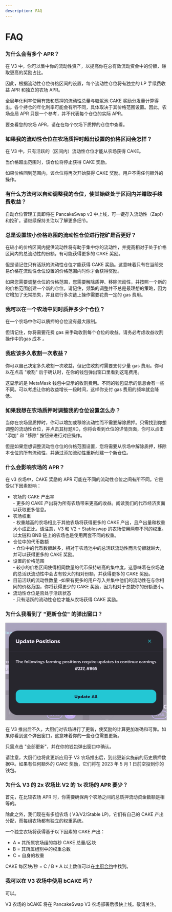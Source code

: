 ```yaml
---
description: FAQ
---
```


# FAQ

### 为什么会有多个 APR？&#x20;

在 V3 中，你可以集中你的流动性资产，以提高你在总有效流动资金中的份额，赚取更高的奖励占比。&#x20;

因此，根据流动性仓位价格区间的设置，每个流动性仓位将有独立的 LP 手续费收益 APR 和独立的农场 APR。&#x20;

全局年化利率使用有效和质押的流动性总量与糖浆池 CAKE 奖励分发量计算得出。各个持仓的年化利率可能会有所不同，具体取决于其价格范围设置。因此，农场全局 APR 只是一个参考，并不代表每个仓位的实际 APR。&#x20;

要查看您的农场 APR，请在在每个农场下质押的仓位中查看。



### 如果我的流动性仓位在农场质押时超出设置的价格区间会怎样？&#x20;

在 V3 中，只有活跃的（区间内）流动性仓位才能从农场获得 CAKE。&#x20;

当价格超出范围时，该仓位将停止获得 CAKE 奖励。&#x20;

如果价格回到范围内，该仓位将再次开始获得 CAKE 奖励。用户不需任何额外的操作。



### 有什么方法可以自动调整我的仓位，使其始终处于区间内并赚取手续费收益？&#x20;

自动仓位管理工具即将在 PancakeSwap v3 中上线，可一键存入流动性（Zap!）和挖矿。请继续保持关注以了解更多细节。



### 总是设置较小价格范围的流动性仓位进行挖矿是否更好？&#x20;

在较小的价格区间内提供流动性将有助于集中你的流动性，并提高相对于处于价格区间内的总流动性的份额，有可能获得更多的 CAKE 奖励。&#x20;

但是请记住只有活跃的流动性仓位才能获得 CAKE 奖励。这意味着只有在当前交易价格在流动性仓位设置的价格范围内时你才会获得奖励。&#x20;

如果您需要调整仓位的价格范围，您需要解除质押、移除流动性，并按照一个新的的价格范围创建一个新的仓位。请记住，频繁的调整并不总是最理想的策略，因为它增加了无常损失，并且进行多次链上操作需要花费一定的 gas 费用。



### 我可以在一个农场中同时质押多少个仓位？&#x20;

在一个农场中你可以质押的仓位没有最大限制。&#x20;

但请记住，你将需要花费 gas 来手动收割每个仓位的收益。请务必考虑收益收割操作中的gas 成本 。



### 我应该多久收割一次收益？&#x20;

你可以自己决定多久收割一次收益，但记住收割时需要支付少量 gas 费用。你可以在点击 "收割" 后于确认时，在你的钱包弹出窗口里看到这笔费用。&#x20;

这显示的是 MetaMask 钱包中显示的收割费用。不同的钱包显示的信息会有一些不同。可以考虑让你的收益增长一段时间，这样你支付 gas 费用的频率就会降低。

### 如果我想在农场质押时调整我的仓位设置怎么办？&#x20;

当你在农场里质押时，你可以增加或移除流动性而不需要解除质押。只需找到你想调整的流动性仓位，并点击其标题/ID，你将会看到仓位的详情页面，你可以点击 "添加" 和 "移除" 按钮来进行对应操作。&#x20;

但是如果您想调整流动性仓位的价格范围设置，您将需要从农场中解除质押，移除本仓位的所有流动性，并通过添加流动性重新创建一个新仓位。

### 什么会影响农场的 APR？&#x20;

在 v3 农场中，CAKE 奖励的 APR 可能在不同的流动性仓位之间有所不同。它是受以下因素影响：&#x20;

* 农场的 CAKE 产出率\
  &#x20;\- 更多的 CAKE 产出将为所有农场带来更高的收益。阅读我们的代币经济页面以获取更多信息。&#x20;
* 农场权重\
  &#x20;\- 权重越高的农场相比于其他农场将获得更多的 CAKE 产出，且产出量和权重大小成正比。请注意，V3 和 V2 + Stableswap 的农场使用两套不同的权重。以太链和 BNB 链上的农场也是使用两套不同的权重。&#x20;
* 仓位中的代币数额\
  &#x20;\- 仓位中的代币数额越多，相对于农场池中的总活跃流动性而言份额就越大，并可以获得更多的 CAKE 奖励。&#x20;
* 设置的价格范围\
  &#x20; \- 较小的价格区间使得相同数量的代币保持较高的集中度，这意味着在农场池的总活跃流动性中会占有较大的相对份额，并获得更多的 CAKE 奖励。&#x20;
* 目前活跃的流动性数量 -如果有更多的用户存入并集中他们的流动性在与你相同的价格范围，你将获得更少的 CAKE 奖励，因为相对于总数你的份额更小。&#x20;
* 流动性仓位是否处于活跃状态\
  &#x20;\- 只有活跃的流动性仓位才能从农场获得 CAKE 奖励。



### 为什么我看到了 "更新仓位" 的弹出窗口？

![](<../../.gitbook/assets/image (93).png>)

在 V3 推出后不久，大厨们对农场进行了更新，使奖励的计算更加准确和可靠。如果你看到这个弹出窗口，这意味着你的一些仓位需要更新。&#x20;

只需点击 "全部更新"，并在你的钱包弹出窗口中确认。&#x20;

请注意，大厨们也将此更新应用于 V3 农场推出后，到此更新实施前的历史质押数据中。如果有任何额外的 CAKE 奖励，它们将在 2023 年 5 月 1 日前空投到你的钱包。



### 为什么 V3 的 2x 农场比 V2 的 1x 农场的 APR 要少？&#x20;

首先，在比较农场 APR 时，你需要确保两个农场之间的总质押流动资金数额是相等的。&#x20;

&#x20;除此之外，我们现在有多组农场 ( V3/V2/Stable LP)，它们有自己的 CAKE 产出分配，而每组农场都有独立的权重系统。&#x20;

一个独立农场将获得基于以下因素的 CAKE 产出：&#x20;

* A = 其所属农场组的每秒 CAKE 总量/区块&#x20;
* B = 其所属组别中的权重总数&#x20;
* C = 自身的权重&#x20;

CAKE 每区块/秒 = C / B \* A 以上数值可以在[主厨合约](https://docs.pancakeswap.finance/code/smart-contracts/main-staking-masterchef-contract)中找到。



### 我可以在 V3 农场中使用 bCAKE 吗？&#x20;

可以。

V3 农场的 bCAKE 将在 PancakeSwap V3 农场部署后很快上线。敬请关注。
